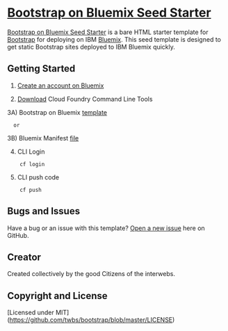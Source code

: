 # [Bootstrap on Bluemix Seed Starter](http://bluemix.net)

[Bootstrap on Bluemix Seed Starter](bluemixbootstrap.mybluemix.net/) is a bare HTML starter template for [Bootstrap](http://getbootstrap.com/) for deploying on IBM [Bluemix](http://bluemix.net). This seed template is designed to get static Bootstrap sites deployed to IBM Bluemix quickly.

## Getting Started

1) [Create an account on Bluemix](https://console.ng.bluemix.net/registration/)

2) [Download](https://github.com/cloudfoundry/cli/releases) Cloud Foundry Command Line Tools

3A) Bootstrap on Bluemix [template](https://github.com/atlankford/bootstrap-on-bluemix)

      or 

3B) Bluemix Manifest [file](https://github.com/atlankford/bluemix-manifest)

4) CLI Login
```
    cf login
```    

5) CLI push code
```
    cf push
```    
    

## Bugs and Issues

Have a bug or an issue with this template? [Open a new issue](https://github.com/atlankford/bootstrap-on-bluemix-seed/issues) here on GitHub.

## Creator

Created collectively by the good Citizens of the interwebs.


## Copyright and License

[Licensed under MIT] (https://github.com/twbs/bootstrap/blob/master/LICENSE)